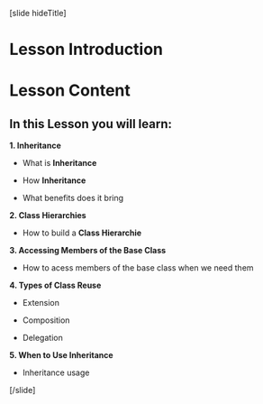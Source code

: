 [slide hideTitle]

# Lesson Introduction

# Lesson Content

## In this Lesson you will learn:

**1. Inheritance**

- What is **Inheritance**

- How **Inheritance**

- What benefits does it bring

**2. Class Hierarchies**

- How to build a **Class Hierarchie**

**3. Accessing Members of the Base Class**

- How to acess members of the base class when we need them

**4. Types of Class Reuse**

- Extension

- Composition

- Delegation

**5. When to Use Inheritance**

- Inheritance usage
    
[/slide]